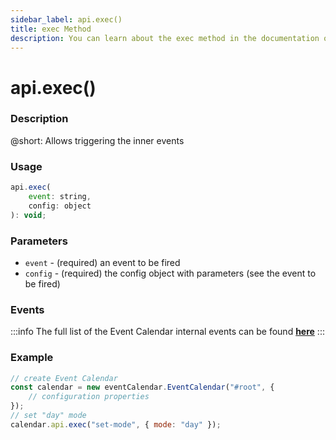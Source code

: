```yaml
---
sidebar_label: api.exec()
title: exec Method
description: You can learn about the exec method in the documentation of the DHTMLX JavaScript Event Calendar library. Browse developer guides and API reference, try out code examples and live demos, and download a free 30-day evaluation version of DHTMLX Event Calendar.
---
```


# api.exec()

### Description

@short: Allows triggering the inner events

### Usage

~~~jsx {}
api.exec(
    event: string,
    config: object
): void;
~~~

### Parameters

- `event` - (required) an event to be fired 
- `config` - (required) the config object with parameters (see the event to be fired)

### Events

:::info
The full list of the Event Calendar internal events can be found [**here**](api/overview/events_overview.md)
:::

### Example

~~~jsx {6}
// create Event Calendar
const calendar = new eventCalendar.EventCalendar("#root", {
    // configuration properties
});
// set "day" mode
calendar.api.exec("set-mode", { mode: "day" });
~~~
